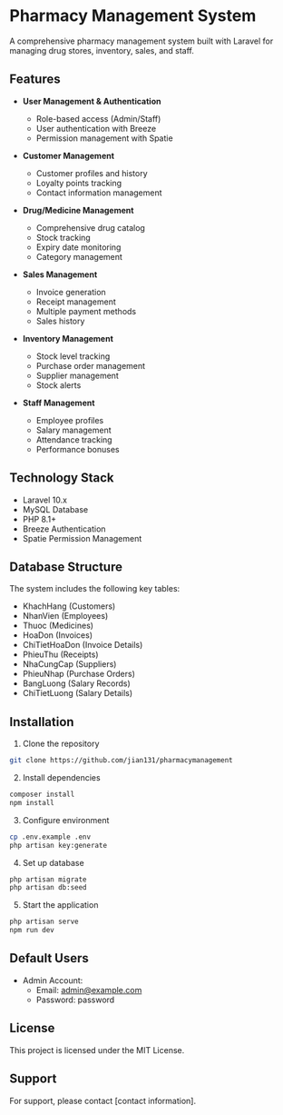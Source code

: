 # Pharmacy Management System

A comprehensive pharmacy management system built with Laravel for managing drug stores, inventory, sales, and staff.

## Features

-   **User Management & Authentication**

    -   Role-based access (Admin/Staff)
    -   User authentication with Breeze
    -   Permission management with Spatie

-   **Customer Management**

    -   Customer profiles and history
    -   Loyalty points tracking
    -   Contact information management

-   **Drug/Medicine Management**

    -   Comprehensive drug catalog
    -   Stock tracking
    -   Expiry date monitoring
    -   Category management

-   **Sales Management**

    -   Invoice generation
    -   Receipt management
    -   Multiple payment methods
    -   Sales history

-   **Inventory Management**

    -   Stock level tracking
    -   Purchase order management
    -   Supplier management
    -   Stock alerts

-   **Staff Management**
    -   Employee profiles
    -   Salary management
    -   Attendance tracking
    -   Performance bonuses

## Technology Stack

-   Laravel 10.x
-   MySQL Database
-   PHP 8.1+
-   Breeze Authentication
-   Spatie Permission Management

## Database Structure

The system includes the following key tables:

-   KhachHang (Customers)
-   NhanVien (Employees)
-   Thuoc (Medicines)
-   HoaDon (Invoices)
-   ChiTietHoaDon (Invoice Details)
-   PhieuThu (Receipts)
-   NhaCungCap (Suppliers)
-   PhieuNhap (Purchase Orders)
-   BangLuong (Salary Records)
-   ChiTietLuong (Salary Details)

## Installation

1. Clone the repository

```bash
git clone https://github.com/jian131/pharmacymanagement
```

2. Install dependencies

```bash
composer install
npm install
```

3. Configure environment

```bash
cp .env.example .env
php artisan key:generate
```

4. Set up database

```bash
php artisan migrate
php artisan db:seed
```

5. Start the application

```bash
php artisan serve
npm run dev
```

## Default Users

-   Admin Account:
    -   Email: admin@example.com
    -   Password: password

## License

This project is licensed under the MIT License.

## Support

For support, please contact [contact information].

```

```
